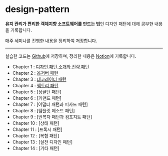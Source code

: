 # design-pattern
**유지 관리가 편리한 객체지향 소프트웨어를 만드는 법**인 디자인 패턴에 대해 공부한 내용을 기록합니다.

매주 세미나를 진행한 내용을 정리하여 저장합니다.

-----
실습한 코드는 [Github](https://github.com/Jinwon-Dev/design-pattern)에 저장하며, 정리한 내용은 [Notion](https://jinwonyoon.notion.site/Design-Pattern-bd469dbcc185447f9db33fd509b7905b)에 기록합니다.

- Chapter 1 : [디자인 패턴 소개와 전략 패턴](https://jinwonyoon.notion.site/Chapter-1-765813a4faf4405c9c1263a28719b3d3)
- Chapter 2 : [옵저버 패턴](https://jinwonyoon.notion.site/Chapter-2-0971fe7b16064c04bdc5f0aae5560ff5)
- Chapter 3 : [데코레이터 패턴](https://jinwonyoon.notion.site/Chapter-3-c6356aabcaf647d1a24d96af5b3e86e8)
- Chapter 4 : [팩토리 패턴](https://jinwonyoon.notion.site/Chapter-4-027ec98d03c74008af514e64bd1607f1)
- Chapter 5 : [싱글턴 패턴]
- Chapter 6 : [커맨드 패턴]
- Chapter 7 : [어댑터 패턴과 퍼사드 패턴]
- Chapter 8 : [템플릿 메소드 패턴]
- Chapter 9 : [반복자 패턴과 컴포지트 패턴]
- Chapter 10 : [상태 패턴]
- Chapter 11 : [프록시 패턴]
- Chapter 12 : [복합 패턴]
- Chapter 13 : [실전 디자인 패턴]
- Chapter 14 : [기타 패턴] 